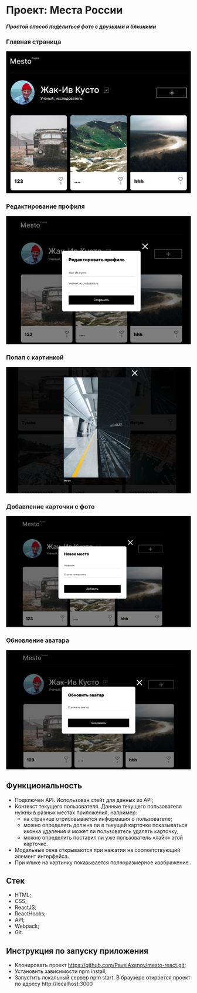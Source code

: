 # Проект: Места России

**_Простой способ поделиться фото с друзьями и близкими_**
### Главная страница
![Главная](https://github.com/PavelAxenov/mesto-react/raw/main/src/images/Scrin_1.png)
### Редактирование профиля
![Профиль](https://github.com/PavelAxenov/mesto-react/raw/main/src/images/profileNew.png)
### Попап с картинкой
![Картинка](https://github.com/PavelAxenov/mesto-react/raw/main/src/images/Metro.png)
### Добавление карточки с фото
![Добавить место](https://github.com/PavelAxenov/mesto-react/raw/main/src/images/newPlace.png)
### Обновление аватара
![Обновить аватар](https://github.com/PavelAxenov/mesto-react/raw/main/src/images/avatar.png)


## Функциональность

* Подключен API. Использован стейт для данных из API;
* Контекст текущего пользователя. Данные текущего пользователя нужны в разных местах приложения, например:
    * на странице отрисовывается информация о пользователе;
    * можно определить должна ли в текущей карточке показываться иконка   удаления и может ли пользователь удалять карточку;
    * можно определить поставил ли уже пользователь «лайк» этой карточке.
* Модальные окна открываются при нажатии на соответствующий элемент интерфейса.
* При клике на картинку показывается полноразмерное изображение.

## Стек
* HTML;
* CSS;
* ReactJS;
* ReactHooks;
* API;
* Webpack;
* Git.

## Инструкция по запуску приложения
* Клонировать проект https://github.com/PavelAxenov/mesto-react.git;
* Установить зависимости npm install;
* Запустить локальный сервер npm start. В браузере откроется проект по адресу http://localhost:3000
